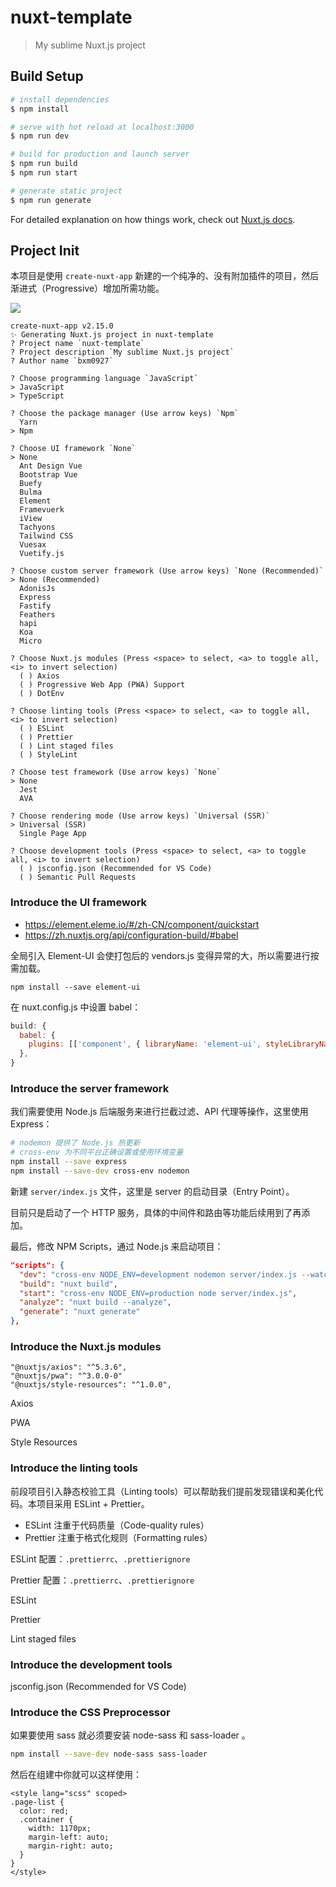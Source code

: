 # nuxt-template

> My sublime Nuxt.js project

## Build Setup

```bash
# install dependencies
$ npm install

# serve with hot reload at localhost:3000
$ npm run dev

# build for production and launch server
$ npm run build
$ npm run start

# generate static project
$ npm run generate
```

For detailed explanation on how things work, check out [Nuxt.js docs](https://nuxtjs.org).

## Project Init

本项目是使用 `create-nuxt-app` 新建的一个纯净的、没有附加插件的项目，然后渐进式（Progressive）增加所需功能。

![](https://user-gold-cdn.xitu.io/2020/4/29/171c3f7f555f156f?w=870&h=458&f=png&s=62053)

```
create-nuxt-app v2.15.0
✨ Generating Nuxt.js project in nuxt-template
? Project name `nuxt-template`
? Project description `My sublime Nuxt.js project`
? Author name `bxm0927`

? Choose programming language `JavaScript`
> JavaScript
> TypeScript

? Choose the package manager (Use arrow keys) `Npm`
  Yarn
> Npm

? Choose UI framework `None`
> None
  Ant Design Vue
  Bootstrap Vue
  Buefy
  Bulma
  Element
  Framevuerk
  iView
  Tachyons
  Tailwind CSS
  Vuesax
  Vuetify.js

? Choose custom server framework (Use arrow keys) `None (Recommended)`
> None (Recommended)
  AdonisJs
  Express
  Fastify
  Feathers
  hapi
  Koa
  Micro

? Choose Nuxt.js modules (Press <space> to select, <a> to toggle all, <i> to invert selection)
  ( ) Axios
  ( ) Progressive Web App (PWA) Support
  ( ) DotEnv

? Choose linting tools (Press <space> to select, <a> to toggle all, <i> to invert selection)
  ( ) ESLint
  ( ) Prettier
  ( ) Lint staged files
  ( ) StyleLint

? Choose test framework (Use arrow keys) `None`
> None
  Jest
  AVA

? Choose rendering mode (Use arrow keys) `Universal (SSR)`
> Universal (SSR)
  Single Page App

? Choose development tools (Press <space> to select, <a> to toggle all, <i> to invert selection)
  ( ) jsconfig.json (Recommended for VS Code)
  ( ) Semantic Pull Requests
```

### Introduce the UI framework

- https://element.eleme.io/#/zh-CN/component/quickstart
- https://zh.nuxtjs.org/api/configuration-build/#babel

全局引入 Element-UI 会使打包后的 vendors.js 变得异常的大，所以需要进行按需加载。

```
npm install --save element-ui
```

在 nuxt.config.js 中设置 babel：

```js
build: {
  babel: {
    plugins: [['component', { libraryName: 'element-ui', styleLibraryName: 'theme-chalk' }]],
  },
}
```

### Introduce the server framework

我们需要使用 Node.js 后端服务来进行拦截过滤、API 代理等操作，这里使用 Express：

```bash
# nodemon 提供了 Node.js 热更新
# cross-env 为不同平台正确设置或使用环境变量
npm install --save express
npm install --save-dev cross-env nodemon
```

新建 `server/index.js` 文件，这里是 server 的启动目录（Entry Point）。

目前只是启动了一个 HTTP 服务，具体的中间件和路由等功能后续用到了再添加。

最后，修改 NPM Scripts，通过 Node.js 来启动项目：

```json
"scripts": {
  "dev": "cross-env NODE_ENV=development nodemon server/index.js --watch server",
  "build": "nuxt build",
  "start": "cross-env NODE_ENV=production node server/index.js",
  "analyze": "nuxt build --analyze",
  "generate": "nuxt generate"
},
```

### Introduce the Nuxt.js modules

```
"@nuxtjs/axios": "^5.3.6",
"@nuxtjs/pwa": "^3.0.0-0"
"@nuxtjs/style-resources": "^1.0.0",
```

Axios

PWA

Style Resources

### Introduce the linting tools

前段项目引入静态校验工具（Linting tools）可以帮助我们提前发现错误和美化代码。本项目采用 ESLint + Prettier。

- ESLint 注重于代码质量（Code-quality rules）
- Prettier 注重于格式化规则（Formatting rules）

ESLint 配置：`.prettierrc`、`.prettierignore`

Prettier 配置：`.prettierrc`、`.prettierignore`

ESLint

Prettier

Lint staged files

### Introduce the development tools

jsconfig.json (Recommended for VS Code)

### Introduce the CSS Preprocessor

如果要使用 sass 就必须要安装 node-sass 和 sass-loader 。

```bash
npm install --save-dev node-sass sass-loader
```

然后在组建中你就可以这样使用：

```vue
<style lang="scss" scoped>
.page-list {
  color: red;
  .container {
    width: 1170px;
    margin-left: auto;
    margin-right: auto;
  }
}
</style>
```
